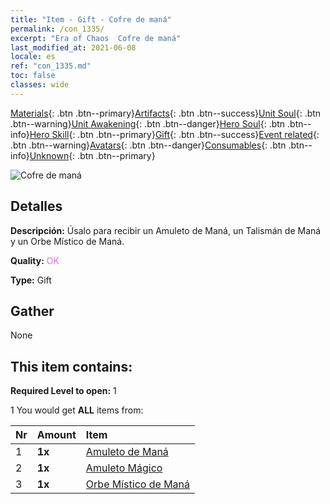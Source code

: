 ```yaml
---
title: "Item - Gift - Cofre de maná"
permalink: /con_1335/
excerpt: "Era of Chaos  Cofre de maná"
last_modified_at: 2021-06-08
locale: es
ref: "con_1335.md"
toc: false
classes: wide
---
```

 [Materials](/ItemsES/){: .btn .btn--primary}[Artifacts](/ItemsES/Artifacts/){: .btn .btn--success}[Unit Soul](/ItemsES/UnitSoul/){: .btn .btn--warning}[Unit Awakening](/ItemsES/UnitAwakening/){: .btn .btn--danger}[Hero Soul](/ItemsES/HeroSoul/){: .btn .btn--info}[Hero Skill](/ItemsES/HeroSkill/){: .btn .btn--primary}[Gift](/ItemsES/Gift/){: .btn .btn--success}[Event related](/ItemsES/Events/){: .btn .btn--warning}[Avatars](/ItemsES/Avatars/){: .btn .btn--danger}[Consumables](/ItemsES/Consumables/){: .btn .btn--info}[Unknown](/ItemsES/Unknown/){: .btn .btn--primary}

 ![Cofre de maná](/images/t/i_906012.png)

## Detalles
 **Descripción:** Úsalo para recibir un Amuleto de Maná, un Talismán de Maná y un Orbe Místico de Maná.

 **Quality:** <span style="color: #DA70D6">OK</span>

 **Type:** Gift

## Gather

  None

## This item contains:

 **Required Level to open:** 1

 1 You would get **ALL** items  from:

  | Nr | Amount |     Item    |
  |:---|:-------|:------------|
  | 1 |  **1x** | [Amuleto de Maná](/ItemsES/art_112/) |  | 
  | 2 |  **1x** | [Amuleto Mágico](/ItemsES/art_113/) |  | 
  | 3 |  **1x** | [Orbe Místico de Maná](/ItemsES/art_114/) |  | 
